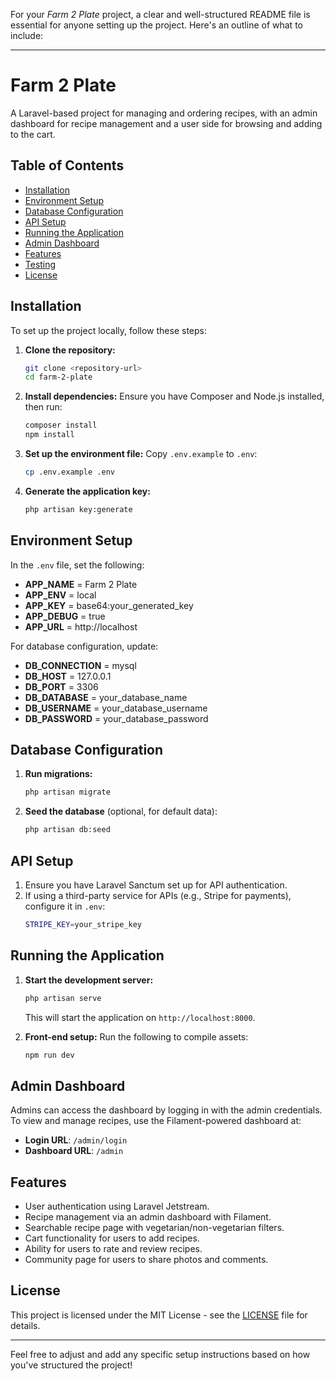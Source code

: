 For your *Farm 2 Plate* project, a clear and well-structured README file is essential for anyone setting up the project. Here's an outline of what to include:

---

# Farm 2 Plate

A Laravel-based project for managing and ordering recipes, with an admin dashboard for recipe management and a user side for browsing and adding to the cart.

## Table of Contents
- [Installation](#installation)
- [Environment Setup](#environment-setup)
- [Database Configuration](#database-configuration)
- [API Setup](#api-setup)
- [Running the Application](#running-the-application)
- [Admin Dashboard](#admin-dashboard)
- [Features](#features)
- [Testing](#testing)
- [License](#license)

## Installation

To set up the project locally, follow these steps:

1. **Clone the repository:**
    ```bash
    git clone <repository-url>
    cd farm-2-plate
    ```

2. **Install dependencies:**
    Ensure you have Composer and Node.js installed, then run:
    ```bash
    composer install
    npm install
    ```

3. **Set up the environment file:**
    Copy `.env.example` to `.env`:
    ```bash
    cp .env.example .env
    ```

4. **Generate the application key:**
    ```bash
    php artisan key:generate
    ```

## Environment Setup

In the `.env` file, set the following:

- **APP_NAME** = Farm 2 Plate
- **APP_ENV** = local
- **APP_KEY** = base64:your_generated_key
- **APP_DEBUG** = true
- **APP_URL** = http://localhost

For database configuration, update:

- **DB_CONNECTION** = mysql
- **DB_HOST** = 127.0.0.1
- **DB_PORT** = 3306
- **DB_DATABASE** = your_database_name
- **DB_USERNAME** = your_database_username
- **DB_PASSWORD** = your_database_password

## Database Configuration

1. **Run migrations:**
    ```bash
    php artisan migrate
    ```

2. **Seed the database** (optional, for default data):
    ```bash
    php artisan db:seed
    ```

## API Setup

1. Ensure you have Laravel Sanctum set up for API authentication.
2. If using a third-party service for APIs (e.g., Stripe for payments), configure it in `.env`:
    ```bash
    STRIPE_KEY=your_stripe_key
    ```

## Running the Application

1. **Start the development server:**
    ```bash
    php artisan serve
    ```
    This will start the application on `http://localhost:8000`.

2. **Front-end setup:**
    Run the following to compile assets:
    ```bash
    npm run dev
    ```

## Admin Dashboard

Admins can access the dashboard by logging in with the admin credentials. To view and manage recipes, use the Filament-powered dashboard at:

- **Login URL**: `/admin/login`
- **Dashboard URL**: `/admin`

## Features

- User authentication using Laravel Jetstream.
- Recipe management via an admin dashboard with Filament.
- Searchable recipe page with vegetarian/non-vegetarian filters.
- Cart functionality for users to add recipes.
- Ability for users to rate and review recipes.
- Community page for users to share photos and comments.



## License

This project is licensed under the MIT License - see the [LICENSE](LICENSE) file for details.

---

Feel free to adjust and add any specific setup instructions based on how you've structured the project!

